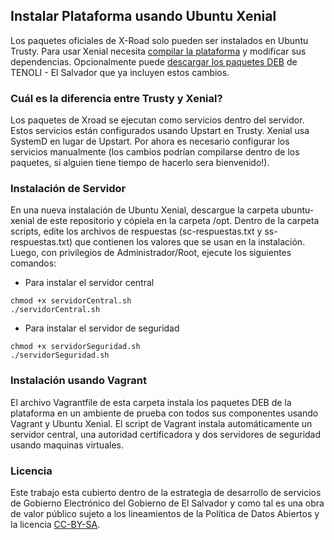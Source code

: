 
## Instalar Plataforma usando Ubuntu Xenial

Los paquetes oficiales de X-Road solo pueden ser instalados en Ubuntu Trusty. Para usar Xenial necesita [compilar la plataforma](https://github.com/egobsv/Tenoli-LAT/tree/master/compilar) y modificar sus dependencias. Opcionalmente puede  [descargar los paquetes DEB](http://tenoli.gobiernoelectronico.gob.sv/debs/) de TENOLI - El Salvador que ya incluyen estos cambios. 

### Cuál es la diferencia entre Trusty y Xenial?

Los paquetes de Xroad se ejecutan como servicios dentro del servidor. Estos servicios están configurados usando Upstart en Trusty. Xenial usa SystemD en lugar de Upstart. Por ahora es necesario configurar los servicios manualmente (los cambios podrían compilarse dentro de los paquetes, si alguien tiene tiempo de hacerlo sera bienvenido!). 
 

### Instalación de Servidor
En una nueva instalación de Ubuntu Xenial, descargue la carpeta ubuntu-xenial de este repositorio y cópiela en la carpeta /opt. Dentro de la carpeta scripts, edite los archivos de respuestas (sc-respuestas.txt y ss-respuestas.txt) que contienen los valores que se usan en la instalación. Luego, con privilegios de Administrador/Root, ejecute los siguientes comandos:

- Para instalar el servidor central
```
chmod +x servidorCentral.sh
./servidorCentral.sh
```

- Para instalar el servidor de seguridad
```
chmod +x servidorSeguridad.sh
./servidorSeguridad.sh
```

### Instalación usando Vagrant

El archivo Vagrantfile de esta carpeta instala los paquetes DEB de la plataforma en un ambiente de prueba con todos sus componentes usando Vagrant y Ubuntu Xenial. El script de Vagrant instala automáticamente un servidor central, una autoridad certificadora y dos servidores de seguridad usando maquinas virtuales.

### Licencia

Este trabajo esta cubierto dentro de la estrategia de desarrollo de servicios de Gobierno Electrónico del Gobierno de El Salvador y como tal es una obra de valor público sujeto a los lineamientos de la Política de Datos Abiertos y la licencia [CC-BY-SA](https://creativecommons.org/licenses/by-sa/3.0/deed.es).  